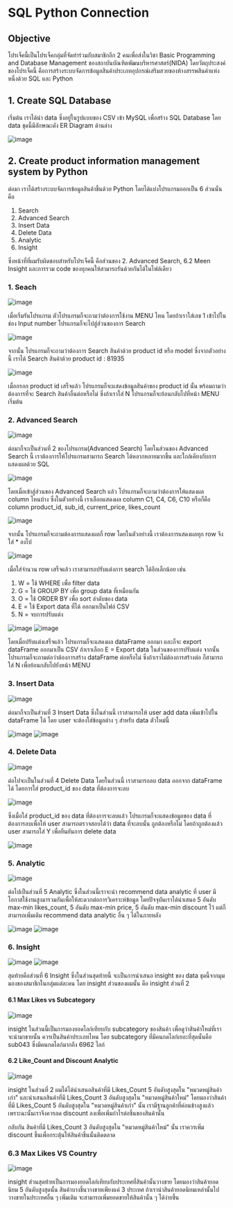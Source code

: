 # SQL Python Connection

## Objective

โปรเจ็คนี้เป็นโปรเจ็คกลุ่มที่จัดทำร่วมกับสมาชิกอีก 2 คนเพื่อส่งในวิชา Basic Programming and Database Management ของสถาบันบัณฑิตพัฒนบริหารศาสตร์(NIDA) โดยวัตถุประสงค์ของโปรเจ็คนี้ คือการสร้างระบบจัดการข้อมูลสินค้าประเภทอุปกรณ์เสริมสวยของห้างสรรพสินค้าแห่งหนึ่งด้วย SQL และ Python

## 1. Create SQL Database

เริ่มต้น เราได้นำ data ซึ่งอยู่ในรูปแบบของ CSV เข้า MySQL เพื่อสร้าง SQL Database โดย data ชุดนี้มีลักษณะดัง ER Diagram ด้านล่าง

![image](https://github.com/MeenWhile/SQL-Python-Connection/assets/125643589/de6a7a1a-e6d7-4a7f-a636-745dbee8c56f)

## 2. Create product information management system by Python

ต่อมา เราได้สร้างระบบจัดการข้อมูลสินค้าขึ้นด้วย Python โดยได้แบ่งโปรแกรมออกเป็น 6 ส่วนนั่นคือ

1. Search
2. Advanced Search
3. Insert Data
4. Delete Data
5. Analytic
6. Insight

ซึ่งหน้าที่ที่ผมรับผิดชอบสำหรับโปรเจ็คนี้ คือส่วนของ 2. Advanced Search, 6.2 Meen Insight และการรวม code ของทุกคนให้สามารถรันด้วยกันได้ในไฟล์เดียว

### 1. Seach

![image](https://github.com/MeenWhile/SQL-Python-Connection/assets/125643589/c757e475-b9c3-47d4-84ea-adb15078caef)

เมื่อเริ่มรันโปรแกรม ตัวโปรแกรมก็จะถามว่าต้องการใช้งาน MENU ไหน โดยถ้าเราใส่เลข 1 เข้าไปในช่อง Input number โปรแกรมก็จะไปสู่ส่วนของการ Search

![image](https://github.com/MeenWhile/SQL-Python-Connection/assets/125643589/f85cf5f1-1c89-4497-a20d-384e8da27141)

จากนั้น โปรแกรมก็จะถามว่าต้องการ Search สินค้าด้วย product id หรือ model ซึ่งจากตัวอย่างนี้ เราได้ Search สินค้าด้วย product id : 81935

![image](https://github.com/MeenWhile/SQL-Python-Connection/assets/125643589/485bdfeb-67f6-4971-ac78-e2d329e6053a)

เมื่อกรอก product id เสร็จแล้ว โปรแกรมก็จะแสดงข้อมูลสินค้าของ product id นั้น พร้อมถามว่าต้องการที่จะ Search สินค้าอื่นต่อหรือไม่ ซึ่งถ้าเราใส่ N โปรแกรมก็จะย้อนกลับไปที่หน้า MENU เริ่มต้น

### 2. Advanced Search

![image](https://github.com/MeenWhile/SQL-Python-Connection/assets/125643589/5c153575-9e68-48b8-a0f3-e1ca1255f02f)

ต่อมาก็จะเป็นส่วนที่ 2 ของโปรแกรม(Advanced Search) โดยในส่วนของ Advanced Search นี้ เราต้องการให้โปรแกรมสามารถ Search ได้หลากหลายมากขึ้น และใกล้เคียงกับการแสดงผลด้วย SQL

![image](https://github.com/MeenWhile/SQL-Python-Connection/assets/125643589/0413b541-51c5-4192-8cfd-dac8053ac0d6)

โดยเมื่อเข้าสู่ส่วนของ Advanced Search แล้ว โปรแกรมก็จะถามว่าต้องการให้แสดงผล column ไหนบ้าง ซึ่งในตัวอย่างนี้ เราเลือกแสดงผล column C1, C4, C6, C10 หรือก็คือ column product_id, sub_id, current_price, likes_count

![image](https://github.com/MeenWhile/SQL-Python-Connection/assets/125643589/1213678a-deea-4f98-a0eb-ced73b600e54)

จากนั้น โปรแกรมก็จะถามต้องการแสดงผลกี่ row โดยในตัวอย่างนี้ เราต้องการแสดงผลทุก row จึงใส่ * ลงไป

![image](https://github.com/MeenWhile/SQL-Python-Connection/assets/125643589/8f431f30-a2a4-485f-b1c9-f14250e97cc5)

เมื่อใส่จำนวน row เสร็จแล้ว เราสามารถปรับแต่งการ search ได้อีกเล็กน้อย เช่น

1. W = ใช้ WHERE เพื่อ filter data
2. G = ใช้ GROUP BY เพื่อ group data ที่เหมือนกัน
3. O = ใช้ ORDER BY เพื่อ sort ลำดับของ data
4. E = ใช้ Export data ที่ได้ ออกมาเป็นไฟล์ CSV
5. N = จบการปรับแต่ง

![image](https://github.com/MeenWhile/SQL-Python-Connection/assets/125643589/b4b0460c-0e4f-4ecd-b426-5da0eaba7e39)
![image](https://github.com/MeenWhile/SQL-Python-Connection/assets/125643589/b393ec16-9354-49bc-8d2a-e828d91dc0c3)

โดยเมื่อปรับแต่งเสร็จแล้ว โปรแกรมก็จะแสดงผล dataFrame ออกมา และก็จะ export dataFrame ออกมาเป็น CSV ถ้าเราเลือก E = Export data ในส่วนของการปรับแต่ง จากนั้นโปรแกรมก็จะถามต่อว่าต้องการสร้าง dataFrame ต่อหรือไม่ ซึ่งถ้าเราไม่ต้องการสร้างต่อ ก็สามารถใส่ N เพื่อย้อนกลับไปยังหน้า MENU

### 3. Insert Data

![image](https://github.com/MeenWhile/SQL-Python-Connection/assets/125643589/4b66b6ba-e7cd-4062-91d4-0aaebb5476e1)

ต่อมาก็จะเป็นส่วนที่ 3 Insert Data ซึ่งในส่วนนี้ เราสามารถให้ user add data เพิ่มเข้าไปใน dataFrame ได้ โดย user จะต้องใส่ข้อมูลต่าง ๆ สำหรับ data ตัวใหม่นี้

![image](https://github.com/MeenWhile/SQL-Python-Connection/assets/125643589/b713144f-a851-4898-926a-8dfa61c62e0d)
![image](https://github.com/MeenWhile/SQL-Python-Connection/assets/125643589/237db2fa-4a06-4558-a8cc-172fb54fc996)

### 4. Delete Data

![image](https://github.com/MeenWhile/SQL-Python-Connection/assets/125643589/5691586d-8941-4f41-ba50-b13baebaea69)

ต่อไปจะเป็นในส่วนที่ 4 Delete Data โดยในส่วนนี้ เราสามารถลบ data ออกจาก dataFrame ได้ โดยการใส่ product_id ของ data ที่ต้องการจะลบ

![image](https://github.com/MeenWhile/SQL-Python-Connection/assets/125643589/904eab5c-139c-4afe-bee3-fac779500e04)

ซึ่งเมื่อใส่ product_id ของ data ที่ต้องการจะลบแล้ว โปรแกรมก็จะแสดงข้อมูลของ data ที่ต้องการลบเพื่อให้ user สามารถตรวจสอบได้ว่า data ที่จะลบนั้น ถูกต้องหรือไม่ โดยถ้าถูกต้องแล้ว user สามารถใส่ Y เพื่อยืนยันการ delete data

![image](https://github.com/MeenWhile/SQL-Python-Connection/assets/125643589/afc627e6-1305-4d00-8055-e6a63b15f6d8)

### 5. Analytic

![image](https://github.com/MeenWhile/SQL-Python-Connection/assets/125643589/b8fcc54c-17cf-42e3-a6a4-aae9c2d9bfa2)

ต่อไปเป็นส่วนที่ 5 Analytic ซึ่งในส่วนนี้เราจะนำ recommend data analytic ที่ user มีโอกาสใช้งานสูงมารวมกันเพื่อให้สะดวกต่อการวิเคราะห์ข้อมูล โดยปัจจุบันเราได้นำเสนอ 5 อันดับ max-min likes_count, 5 อันดับ max-min price, 5 อันดับ max-min discount ไว้ แต่ก็สามารถเพิ่มเติม recommend data analytic อื่น ๆ ได้ในภายหลัง

![image](https://github.com/MeenWhile/SQL-Python-Connection/assets/125643589/3fcc08cc-7c46-4aa3-9ea0-2727c0031928)
![image](https://github.com/MeenWhile/SQL-Python-Connection/assets/125643589/c73a1626-b910-4a88-b886-8dd0b41b9978)

### 6. Insight

![image](https://github.com/MeenWhile/SQL-Python-Connection/assets/125643589/16fed22d-a330-4b08-8830-7d0f3dc3d42e)
![image](https://github.com/MeenWhile/SQL-Python-Connection/assets/125643589/da24249a-19e7-4ad5-bb2f-d1c07df0533d)

สุดท้ายคือส่วนที่ 6 Insight ซึ่งในส่วนสุดท้ายนี้ จะเป็นการนำเสนอ insight ของ data ชุดนี้จากมุมมองของสมาชิกในกลุ่มแต่ละคน โดย insight ส่วนของผมนั้น คือ insight ส่วนที่ 2

#### 6.1 Max Likes vs Subcategory

![image](https://github.com/MeenWhile/SQL-Python-Connection/assets/125643589/45436170-8202-4e16-ad78-d3d6b5b69a11)

insight ในส่วนนี้เป็นการมองยอดไลก์เทียบกับ subcategory ของสินค้า เพื่อดูว่าสินค้าใหม่ที่เราจะนำมาขายนั้น ควรเป็นสินค้าประเภทไหน โดย subcategory ที่มีคนกดไลก์เยอะที่สุดนั้นคือ sub043 ซึ่งมีคนกดไลก์มากถึง 6962 ไลก์

#### 6.2 Like_Count and Discount Analytic

![image](https://github.com/MeenWhile/SQL-Python-Connection/assets/125643589/2c637d40-e988-4f7e-9a74-8b574fbc913b)

insight ในส่วนที่ 2 ผมได้ได้นำเสนอสินค้าที่มี Likes_Count 5 อันดับสูงสุดใน "หมวดหมู่สินค้าเก่า" และนำเสนอสินค้าที่มี Likes_Count 3 อันดับสูงสุดใน "หมวดหมู่สินค้าใหม่" โดยมองว่าสินค้าที่มี Likes_Count 5 อันดับสูงสุดใน "หมวดหมู่สินค้าเก่า" นั้น เรามีฐานลูกค้าที่ค่อนข้างสูงแล้ว เพราะฉะนั้นเราจึงควรลด discount ลงเพื่อเพิ่มกำไรต่อชิ้นของสินค้านั้น

กลับกัน สินค้าที่มี Likes_Count 3 อันดับสูงสุดใน "หมวดหมู่สินค้าใหม่" นั้น เราควรเพิ่ม discount ขึ้นเพื่อกระตุ้นให้สินค้าชิ้นนั้นติดตลาด

### 6.3 Max Likes VS Country

![image](https://github.com/MeenWhile/SQL-Python-Connection/assets/125643589/6db2ce03-e2b0-45bd-ac82-716203f752be)

insight ส่วนสุดท้ายเป็นการมองยอดไลก์เทียบกับประเทศที่สินค้านั้นวางขาย โดยมองว่าสินค้ายอดนิยม 5 อันดับสูงสุดนั้น สินค้าบางชิ้นวางขายเพียงแค่ 3 ประเทศ ถ้าเรานำสินค้ายอดนิยมเหล่านั้นไปวางขายในประเทศอื่น ๆ เพิ่มเติม จะสามารถเพิ่มยอดขายให้สินค้านั้น ๆ ได้ง่ายขึ้น
